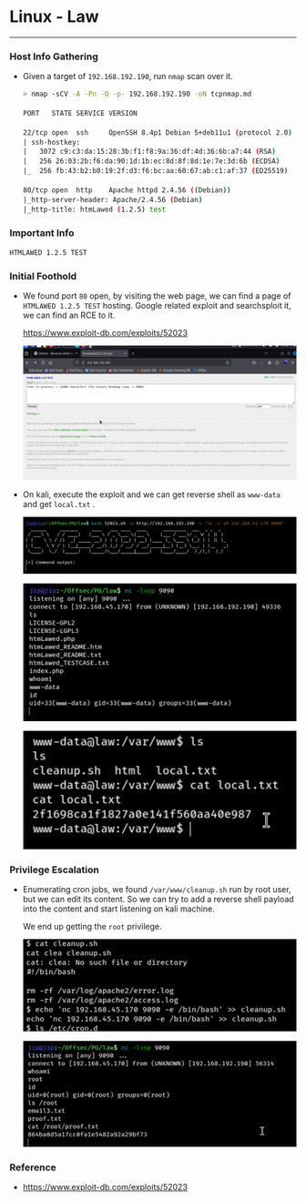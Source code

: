 # Linux - Law

---

### Host Info Gathering

- Given a target of `192.168.192.190`, run `nmap` scan over it.
    
    ```bash
    > nmap -sCV -A -Pn -O -p- 192.168.192.190 -oN tcpnmap.md
    
    PORT   STATE SERVICE VERSION
    
    22/tcp open  ssh     OpenSSH 8.4p1 Debian 5+deb11u1 (protocol 2.0)
    | ssh-hostkey: 
    |   3072 c9:c3:da:15:28:3b:f1:f8:9a:36:df:4d:36:6b:a7:44 (RSA)
    |   256 26:03:2b:f6:da:90:1d:1b:ec:8d:8f:8d:1e:7e:3d:6b (ECDSA)
    |_  256 fb:43:b2:b0:19:2f:d3:f6:bc:aa:60:67:ab:c1:af:37 (ED25519)
    
    80/tcp open  http    Apache httpd 2.4.56 ((Debian))
    |_http-server-header: Apache/2.4.56 (Debian)
    |_http-title: htmLawed (1.2.5) test
    
    ```
    

### Important Info

```bash
HTMLAWED 1.2.5 TEST
```

### Initial Foothold

- We found port `80` open, by visiting the web page, we can find a page of `HTMLAWED 1.2.5 TEST` hosting. Google related exploit and searchsploit it, we can find an RCE to it.
    
    https://www.exploit-db.com/exploits/52023
    
    ![image.png](Linux%20-%20Law%201c5553bebf0f808caff7d7ef7509539b/image.png)
    
- On kali, execute the exploit and we can get reverse shell as `www-data` and get `local.txt` .
    
    ![image.png](Linux%20-%20Law%201c5553bebf0f808caff7d7ef7509539b/image%201.png)
    
    ![image.png](Linux%20-%20Law%201c5553bebf0f808caff7d7ef7509539b/image%202.png)
    
    ![image.png](Linux%20-%20Law%201c5553bebf0f808caff7d7ef7509539b/image%203.png)
    

### Privilege Escalation

- Enumerating cron jobs, we found `/var/www/cleanup.sh` run by root user, but we can edit its content. So we can try to add a reverse shell payload into the content and start listening on kali machine.
    
    We end up getting the `root` privilege.
    
    ![image.png](Linux%20-%20Law%201c5553bebf0f808caff7d7ef7509539b/image%204.png)
    
    ![image.png](Linux%20-%20Law%201c5553bebf0f808caff7d7ef7509539b/image%205.png)
    

### Reference

- https://www.exploit-db.com/exploits/52023